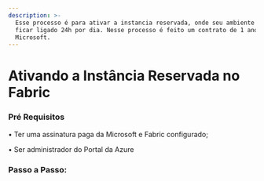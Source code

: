 ```yaml
---
description: >-
  Esse processo é para ativar a instancia reservada, onde seu ambiente precisa
  ficar ligado 24h por dia. Nesse processo é feito um contrato de 1 ano com a
  Microsoft.
---
```


# Ativando a Instância Reservada no Fabric

### Pré Requisitos&#x20;

• Ter uma assinatura paga da Microsoft e Fabric configurado;

• Ser administrador do Portal da Azure



### Passo a Passo:



